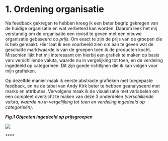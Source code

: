 # 1. Ordening organisatie

Na feedback gekregen te hebben kreeg ik een beter begrip gekregen van de huidige organisatie en wat verbeterd kan worden. Daarom leek het mij verstandig om de organisatie een revisit te geven met een nieuwe organisatie gebaseerd op _prijs_. Om exact te zijn de prijs van de groepen die ik heb gemaakt. Hier laat ik een voorbeeld zien om aan te geven wat de geschatte marktwaarde is van de groepen toen ik de producten kocht. Misschien lijkt het mij interessant om hierbij een grafiek te maken op basis van: verschillende valuta, waarde nu in vergelijking tot toen, en de verdeling ingedeeld op categorieën. Dit zijn goede richtlijnen die ik kan volgen voor mijn grafieken. 

Op dezelfde manier maak ik eerste abstracte grafieken met toegepaste feedback, en na de tabel van Andy Kirk beter te hebben geanalyseerd met marks en attributes. Vervolgens maak ik de visualisatie met variabelen om een compleet overzicht te maken van deze 3 onderdelen _\(verschillende valuta, waarde nu in vergelijking tot toen en verdeling ingedeeld op categorieën\)._ 

 _**Fig.1 Objecten ingedeeld op prijsgroepen**_ 

![](../.gitbook/assets/prijs.png)

_\*\*\*\*_

